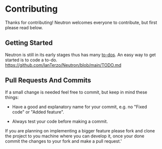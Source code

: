 
# Contributing

Thanks for contributing! Neutron welcomes everyone to contribute, but first please read below.

## Getting Started

Neutron is still in its early stages thus has many [to-dos](https://github.com/IanTerzo/Neutron/blob/main/TODO.md). An easy way to get started is to code a to-do. https://github.com/IanTerzo/Neutron/blob/main/TODO.md


## Pull Requests And Commits 

If a small change is needed feel free to commit, but keep in mind these things:

- Have a good and explanatory name for your commit, e.g. no "Fixed code" or "Added feature".
  
- Always test your code before making a commit.  

If you are planning on implementing a bigger feature please fork and clone the project to you machine where you can develop it, once your done commit the changes to your fork and make a pull request.'


